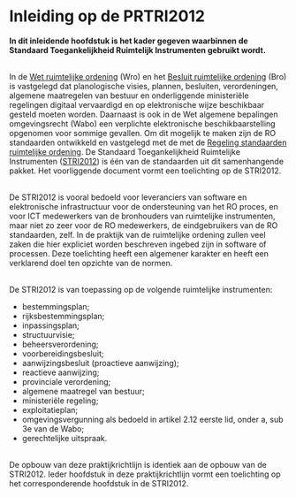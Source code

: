 # Inleiding op de PRTRI2012
**In dit inleidende hoofdstuk is het kader gegeven waarbinnen de Standaard
Toegankelijkheid Ruimtelijk Instrumenten gebruikt wordt.**
<br/><br/>

In de <a href='http://wetten.overheid.nl/BWBR0020449' target='_blank'>Wet ruimtelijke ordening</a> (Wro) en het <a href='http://wetten.overheid.nl/BWBR0023798' target='_blank'>Besluit ruimtelijke ordening</a> (Bro) is vastgelegd dat planologische visies,
plannen, besluiten, verordeningen, algemene maatregelen van bestuur en
onderliggende ministeriële regelingen digitaal vervaardigd en op elektronische
wijze beschikbaar gesteld moeten worden. Daarnaast is ook in de Wet algemene
bepalingen omgevingsrecht (Wabo) een verplichte elektronische
beschikbaarstelling opgenomen voor sommige gevallen. Om dit
mogelijk te maken zijn de RO standaarden ontwikkeld en vastgelegd met de met de <a href='http://wetten.overheid.nl/BWBR0031829' target='_blank'>Regeling
standaarden ruimtelijke ordening</a>. De Standaard
Toegankelijkheid Ruimtelijke Instrumenten (<a href='https://docs.geostandaarden.nl/ro/stri' target='_blank'>STRI2012</a>) is één van de standaarden
uit dit samenhangende pakket. Het voorliggende document vormt een toelichting op
de STRI2012.
<br/><br/>

De STRI2012 is vooral bedoeld voor leveranciers van software en elektronische
infrastructuur voor de ondersteuning van het RO proces, en voor ICT medewerkers
van de bronhouders van ruimtelijke instrumenten, maar niet zo zeer voor de RO
medewerkers, de eindgebruikers van de RO standaarden, zelf. In de praktijk van
de ruimtelijke ordening zullen veel zaken die hier expliciet worden beschreven
ingebed zijn in software of processen. Deze toelichting heeft een algemener
karakter en heeft een verklarend doel ten opzichte van de normen.
<br/><br/>

De STRI2012 is van toepassing op de volgende ruimtelijke instrumenten:  
-   bestemmingsplan;
-   rijksbestemmingsplan;
-   inpassingsplan;
-   structuurvisie;
-   beheersverordening;
-   voorbereidingsbesluit;
-   aanwijzingsbesluit (proactieve aanwijzing);
-   reactieve aanwijzing;
-   provinciale verordening;
-   algemene maatregel van bestuur;
-   ministeriële regeling;
-   exploitatieplan;
-   omgevingsvergunning als bedoeld in artikel 2.12 eerste lid, onder a, sub 3e van de Wabo;
-   gerechtelijke uitspraak.
<br/><br/>

De opbouw van deze praktijkrichtlijn is identiek aan de opbouw van de STRI2012.
Ieder hoofdstuk in deze praktijkrichtlijn vormt een toelichting op het
corresponderende hoofdstuk in de STRI2012.


